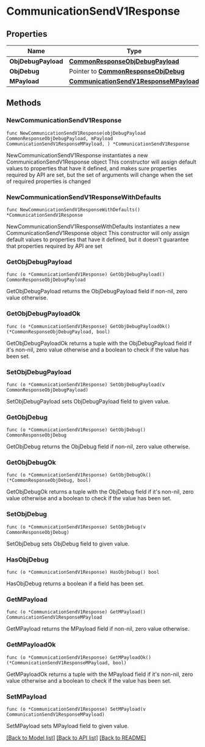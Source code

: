 # CommunicationSendV1Response

## Properties

Name | Type | Description | Notes
------------ | ------------- | ------------- | -------------
**ObjDebugPayload** | [**CommonResponseObjDebugPayload**](CommonResponseObjDebugPayload.md) |  | 
**ObjDebug** | Pointer to [**CommonResponseObjDebug**](CommonResponseObjDebug.md) |  | [optional] 
**MPayload** | [**CommunicationSendV1ResponseMPayload**](CommunicationSendV1ResponseMPayload.md) |  | 

## Methods

### NewCommunicationSendV1Response

`func NewCommunicationSendV1Response(objDebugPayload CommonResponseObjDebugPayload, mPayload CommunicationSendV1ResponseMPayload, ) *CommunicationSendV1Response`

NewCommunicationSendV1Response instantiates a new CommunicationSendV1Response object
This constructor will assign default values to properties that have it defined,
and makes sure properties required by API are set, but the set of arguments
will change when the set of required properties is changed

### NewCommunicationSendV1ResponseWithDefaults

`func NewCommunicationSendV1ResponseWithDefaults() *CommunicationSendV1Response`

NewCommunicationSendV1ResponseWithDefaults instantiates a new CommunicationSendV1Response object
This constructor will only assign default values to properties that have it defined,
but it doesn't guarantee that properties required by API are set

### GetObjDebugPayload

`func (o *CommunicationSendV1Response) GetObjDebugPayload() CommonResponseObjDebugPayload`

GetObjDebugPayload returns the ObjDebugPayload field if non-nil, zero value otherwise.

### GetObjDebugPayloadOk

`func (o *CommunicationSendV1Response) GetObjDebugPayloadOk() (*CommonResponseObjDebugPayload, bool)`

GetObjDebugPayloadOk returns a tuple with the ObjDebugPayload field if it's non-nil, zero value otherwise
and a boolean to check if the value has been set.

### SetObjDebugPayload

`func (o *CommunicationSendV1Response) SetObjDebugPayload(v CommonResponseObjDebugPayload)`

SetObjDebugPayload sets ObjDebugPayload field to given value.


### GetObjDebug

`func (o *CommunicationSendV1Response) GetObjDebug() CommonResponseObjDebug`

GetObjDebug returns the ObjDebug field if non-nil, zero value otherwise.

### GetObjDebugOk

`func (o *CommunicationSendV1Response) GetObjDebugOk() (*CommonResponseObjDebug, bool)`

GetObjDebugOk returns a tuple with the ObjDebug field if it's non-nil, zero value otherwise
and a boolean to check if the value has been set.

### SetObjDebug

`func (o *CommunicationSendV1Response) SetObjDebug(v CommonResponseObjDebug)`

SetObjDebug sets ObjDebug field to given value.

### HasObjDebug

`func (o *CommunicationSendV1Response) HasObjDebug() bool`

HasObjDebug returns a boolean if a field has been set.

### GetMPayload

`func (o *CommunicationSendV1Response) GetMPayload() CommunicationSendV1ResponseMPayload`

GetMPayload returns the MPayload field if non-nil, zero value otherwise.

### GetMPayloadOk

`func (o *CommunicationSendV1Response) GetMPayloadOk() (*CommunicationSendV1ResponseMPayload, bool)`

GetMPayloadOk returns a tuple with the MPayload field if it's non-nil, zero value otherwise
and a boolean to check if the value has been set.

### SetMPayload

`func (o *CommunicationSendV1Response) SetMPayload(v CommunicationSendV1ResponseMPayload)`

SetMPayload sets MPayload field to given value.



[[Back to Model list]](../README.md#documentation-for-models) [[Back to API list]](../README.md#documentation-for-api-endpoints) [[Back to README]](../README.md)


